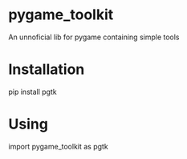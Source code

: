# pygame_toolkit

An unnoficial lib for pygame containing simple tools

# Installation

pip install pgtk

# Using

import pygame_toolkit as pgtk

